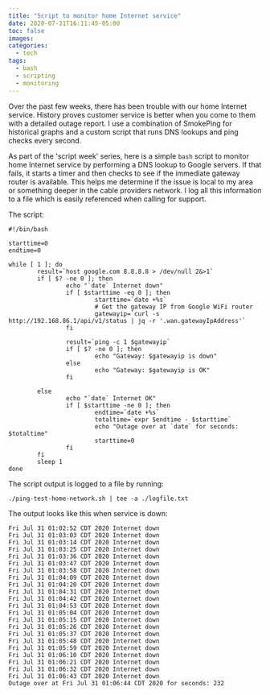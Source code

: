 ```yaml
---
title: "Script to monitor home Internet service"
date: 2020-07-31T16:11:45-05:00
toc: false
images:
categories:
  - tech
tags: 
  - bash
  - scripting
  - monitoring
---
```


Over the past few weeks, there has been trouble with our home Internet service.  History proves customer service is better when you come to them with a detailed outage report.  I use a combination of SmokePing for historical graphs and a custom script that runs DNS lookups and ping checks every second.

As part of the 'script week' series, here is a simple `bash` script to monitor home Internet service by performing a DNS lookup to Google servers.  If that fails, it starts a timer and then checks to see if the immediate gateway router is available.   This helps me determine if the issue is local to my area or something deeper in the cable providers network.   I log all this information to a file which is easily referenced when calling for support.


The script:

```
#!/bin/bash

starttime=0
endtime=0

while [ 1 ]; do
        result=`host google.com 8.8.8.8 > /dev/null 2&>1`
        if [ $? -ne 0 ]; then
                echo "`date` Internet down"
                if [ $starttime -eq 0 ]; then
                        starttime=`date +%s`
                        # Get the gateway IP from Google WiFi router
                        gatewayip=`curl -s http://192.168.86.1/api/v1/status | jq -r '.wan.gatewayIpAddress'`
                fi

                result=`ping -c 1 $gatewayip`
                if [ $? -ne 0 ]; then
                        echo "Gateway: $gatewayip is down"
                else
                        echo "Gateway: $gatewayip is OK"
                fi

        else
                echo "`date` Internet OK"
                if [ $starttime -ne 0 ]; then
                        endtime=`date +%s`
                        totaltime=`expr $endtime - $starttime`
                        echo "Outage over at `date` for seconds: $totaltime"
                        starttime=0
                fi
        fi
        sleep 1
done
```

The script output is logged to a file by running:

```
./ping-test-home-network.sh | tee -a ./logfile.txt
```

The output looks like this when service is down:

```
Fri Jul 31 01:02:52 CDT 2020 Internet down
Fri Jul 31 01:03:03 CDT 2020 Internet down
Fri Jul 31 01:03:14 CDT 2020 Internet down
Fri Jul 31 01:03:25 CDT 2020 Internet down
Fri Jul 31 01:03:36 CDT 2020 Internet down
Fri Jul 31 01:03:47 CDT 2020 Internet down
Fri Jul 31 01:03:58 CDT 2020 Internet down
Fri Jul 31 01:04:09 CDT 2020 Internet down
Fri Jul 31 01:04:20 CDT 2020 Internet down
Fri Jul 31 01:04:31 CDT 2020 Internet down
Fri Jul 31 01:04:42 CDT 2020 Internet down
Fri Jul 31 01:04:53 CDT 2020 Internet down
Fri Jul 31 01:05:04 CDT 2020 Internet down
Fri Jul 31 01:05:15 CDT 2020 Internet down
Fri Jul 31 01:05:26 CDT 2020 Internet down
Fri Jul 31 01:05:37 CDT 2020 Internet down
Fri Jul 31 01:05:48 CDT 2020 Internet down
Fri Jul 31 01:05:59 CDT 2020 Internet down
Fri Jul 31 01:06:10 CDT 2020 Internet down
Fri Jul 31 01:06:21 CDT 2020 Internet down
Fri Jul 31 01:06:32 CDT 2020 Internet down
Fri Jul 31 01:06:43 CDT 2020 Internet down
Outage over at Fri Jul 31 01:06:44 CDT 2020 for seconds: 232
```
